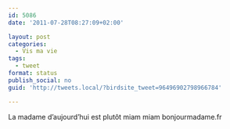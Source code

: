 ```yaml
---
id: 5086
date: '2011-07-28T08:27:09+02:00'

layout: post
categories:
  - Vis ma vie
tags:
  - tweet
format: status
publish_social: no
guid: 'http://tweets.local/?birdsite_tweet=96496902798966784'

---
```


La madame d’aujourd’hui est plutôt miam miam bonjourmadame.fr